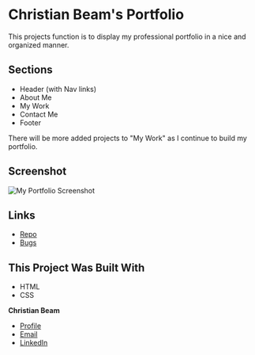 # Christian Beam's Portfolio

This projects function is to display my professional portfolio in a nice and organized manner. 

## Sections
* Header (with Nav links)
* About Me
* My Work
* Contact Me
* Footer

There will be more added projects to "My Work" as I continue to build my portfolio.

## Screenshot

![My Portfolio Screenshot](https://user-images.githubusercontent.com/88356270/132139947-9adfd531-6c95-4cc0-b6b9-691a006dbc3b.png)

## Links

- [Repo](https://github.com/beamchristian/challenge2 "challenge1 repo")
- [Bugs](https://github.com/beamchristian/challenge2/issues "Issues Page")

## This Project Was Built With
- HTML
- CSS

**Christian Beam**
- [Profile](https://github.com/beamchristian "Christian Beam")
- [Email](mailto:beamchristian@yahoo.com "Email")
- [LinkedIn](https://www.linkedin.com/in/christian-beam-64b5b5a0/ "LinkedIn")
